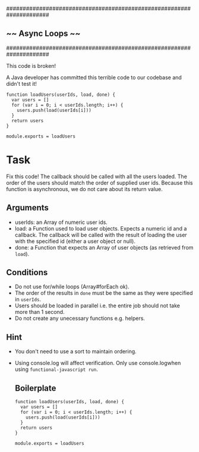 #####################################################################
##                       ~~  Async Loops  ~~                       ##
#####################################################################

This code is broken!

A Java developer has committed this terrible code to our codebase and didn't test it!
```
function loadUsers(userIds, load, done) {
  var users = []
  for (var i = 0; i < userIds.length; i++) {
    users.push(load(userIds[i]))
  }
  return users
}

module.exports = loadUsers
```
# Task

Fix this code! The callback should be called with all the users loaded.
The order of the users should match the order of supplied user ids. Because this function is asynchronous, we do not care about its return value.

## Arguments

* userIds: an Array of numeric user ids.
* load: a Function used to load user objects. Expects a numeric id and a callback. The callback will be called with the result of loading the user with the specified id (either a
user object or null).
* done: a Function that expects an Array of user objects (as retrieved from `load`).

## Conditions

* Do not use for/while loops (Array#forEach ok).
* The order of the results in `done` must be the same as they were specified in `userIds`.
* Users should be loaded in parallel i.e. the entire job should not take more than 1 second.
* Do not create any unecessary functions e.g. helpers.

## Hint

* You don't need to use a sort to maintain ordering.
* Using console.log will affect verification. Only use console.logwhen using `functional-javascript run`.

  ## Boilerplate
  ```
  function loadUsers(userIds, load, done) {
    var users = []
    for (var i = 0; i < userIds.length; i++) {
      users.push(load(userIds[i]))
    }
    return users
  }

  module.exports = loadUsers
  ```
